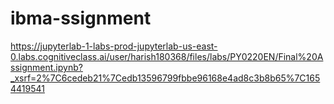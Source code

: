 # ibma-ssignment
https://jupyterlab-1-labs-prod-jupyterlab-us-east-0.labs.cognitiveclass.ai/user/harish180368/files/labs/PY0220EN/Final%20Assignment.ipynb?_xsrf=2%7C6cedeb21%7Cedb13596799fbbe96168e4ad8c3b8b65%7C1654419541
